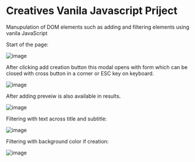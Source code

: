 # Creatives Vanila Javascript Priject
 Manupulation of DOM elements such as adding and filtering elements using vanila JavaScript
 
 Start of the page:
 
 ![image](https://user-images.githubusercontent.com/106526534/203281641-91b5e314-a3cb-45e0-91d3-f6402a34aa27.png)
 
 After clicking add creation button this modal opens with form which can be closed with cross button in a corner or ESC key on keyboard.
 
![image](https://user-images.githubusercontent.com/106526534/203281826-bfd9bb52-2565-4969-bb49-4dfacc8b7c94.png)

After adding preveiw is also available in results.

![image](https://user-images.githubusercontent.com/106526534/203282241-8491c475-49f0-4b1e-8f6e-45ee491606c2.png)

Filtering with text across title and subtitle:

![image](https://user-images.githubusercontent.com/106526534/203282804-e72eca75-43ff-42b6-9fc2-71ce083cbc47.png)

Filtering with background color if creation:

![image](https://user-images.githubusercontent.com/106526534/203283097-565ef39a-3008-4140-9648-b6f739713bd3.png)


